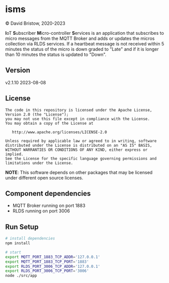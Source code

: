 # isms
&copy; David Bristow, 2020-2023

**I**oT **S**ubscriber **M**icro-controller **S**ervices is an application that subscribes to micro messages from the MQTT Broker and adds or updates the micros collection via RLDS services. If a heartbeat message is not received within 5 minutes the status of the micro is down graded to "Late" and if it is longer than 10 minutes the status is updated to "Down".

## Version
v2.1.10 2023-08-08

## License

    The code in this repository is licensed under the Apache License, Version 2.0 (the "License");
    you may not use this file except in compliance with the License.
    You may obtain a copy of the License at

       http://www.apache.org/licenses/LICENSE-2.0

    Unless required by applicable law or agreed to in writing, software
    distributed under the License is distributed on an "AS IS" BASIS,
    WITHOUT WARRANTIES OR CONDITIONS OF ANY KIND, either express or implied.
    See the License for the specific language governing permissions and
    limitations under the License.

**NOTE**: This software depends on other packages that may be licensed under different open source licenses.


## Component dependencies
* MQTT Broker running on port 1883
* RLDS running on port 3006

## Run Setup

``` bash
# install dependencies
npm install

# start
export MQTT_PORT_1883_TCP_ADDR='127.0.0.1'
export MQTT_PORT_1883_TCP_PORT='1883'
export RLDS_PORT_3006_TCP_ADDR='127.0.0.1'
export RLDS_PORT_3006_TCP_PORT='3006'
node ./src/app
```
